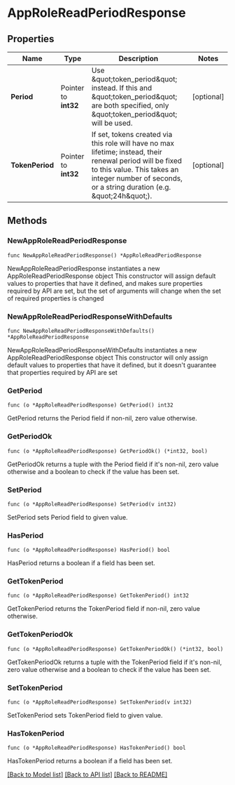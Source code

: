 # AppRoleReadPeriodResponse

## Properties

Name | Type | Description | Notes
------------ | ------------- | ------------- | -------------
**Period** | Pointer to **int32** | Use \&quot;token_period\&quot; instead. If this and \&quot;token_period\&quot; are both specified, only \&quot;token_period\&quot; will be used. | [optional] 
**TokenPeriod** | Pointer to **int32** | If set, tokens created via this role will have no max lifetime; instead, their renewal period will be fixed to this value. This takes an integer number of seconds, or a string duration (e.g. \&quot;24h\&quot;). | [optional] 

## Methods

### NewAppRoleReadPeriodResponse

`func NewAppRoleReadPeriodResponse() *AppRoleReadPeriodResponse`

NewAppRoleReadPeriodResponse instantiates a new AppRoleReadPeriodResponse object
This constructor will assign default values to properties that have it defined,
and makes sure properties required by API are set, but the set of arguments
will change when the set of required properties is changed

### NewAppRoleReadPeriodResponseWithDefaults

`func NewAppRoleReadPeriodResponseWithDefaults() *AppRoleReadPeriodResponse`

NewAppRoleReadPeriodResponseWithDefaults instantiates a new AppRoleReadPeriodResponse object
This constructor will only assign default values to properties that have it defined,
but it doesn't guarantee that properties required by API are set

### GetPeriod

`func (o *AppRoleReadPeriodResponse) GetPeriod() int32`

GetPeriod returns the Period field if non-nil, zero value otherwise.

### GetPeriodOk

`func (o *AppRoleReadPeriodResponse) GetPeriodOk() (*int32, bool)`

GetPeriodOk returns a tuple with the Period field if it's non-nil, zero value otherwise
and a boolean to check if the value has been set.

### SetPeriod

`func (o *AppRoleReadPeriodResponse) SetPeriod(v int32)`

SetPeriod sets Period field to given value.

### HasPeriod

`func (o *AppRoleReadPeriodResponse) HasPeriod() bool`

HasPeriod returns a boolean if a field has been set.

### GetTokenPeriod

`func (o *AppRoleReadPeriodResponse) GetTokenPeriod() int32`

GetTokenPeriod returns the TokenPeriod field if non-nil, zero value otherwise.

### GetTokenPeriodOk

`func (o *AppRoleReadPeriodResponse) GetTokenPeriodOk() (*int32, bool)`

GetTokenPeriodOk returns a tuple with the TokenPeriod field if it's non-nil, zero value otherwise
and a boolean to check if the value has been set.

### SetTokenPeriod

`func (o *AppRoleReadPeriodResponse) SetTokenPeriod(v int32)`

SetTokenPeriod sets TokenPeriod field to given value.

### HasTokenPeriod

`func (o *AppRoleReadPeriodResponse) HasTokenPeriod() bool`

HasTokenPeriod returns a boolean if a field has been set.


[[Back to Model list]](../README.md#documentation-for-models) [[Back to API list]](../README.md#documentation-for-api-endpoints) [[Back to README]](../README.md)



